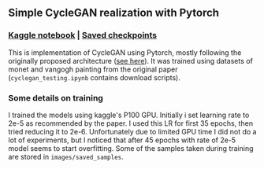 ## Simple CycleGAN realization with Pytorch
### [Kaggle notebook](https://www.kaggle.com/code/kb7354/cyclegan/notebook) | [Saved checkpoints](https://drive.google.com/drive/folders/1a6Fx000Dmi7JIYpb9jqdco-cROvhxgCA?usp=drive_link)

This is implementation of CycleGAN  using Pytorch, mostly following the originally proposed architecture
([see here](https://junyanz.github.io/CycleGAN/)). It was trained using datasets of monet and vangogh
painting from the original paper (`cyclegan_testing.ipynb` contains download scripts).

### Some details on training

I trained the models using kaggle's P100 GPU. Initially i set learning rate to 2e-5 as recommended by the paper.
I used this LR for first 35 epochs, then tried reducing it to 2e-6. Unfortunately due to limited GPU time I did not
do a lot of experiments, but I noticed that after 45 epochs with rate of 2e-5 model seems to start overfitting. 
Some of the samples taken during training are stored in `images/saved_samples`.